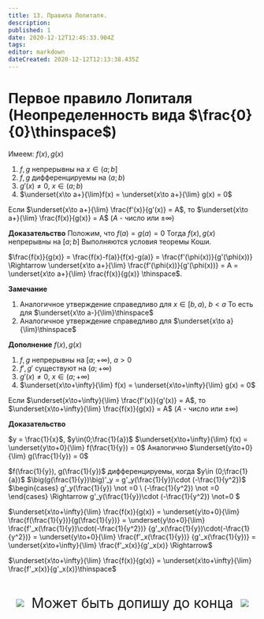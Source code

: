 ```yaml
---
title: 13. Правила Лопиталя.
description: 
published: 1
date: 2020-12-12T12:45:33.904Z
tags: 
editor: markdown
dateCreated: 2020-12-12T12:13:38.435Z
---
```


# Первое правило Лопиталя (Неопределенность вида $\frac{0}{0}\thinspace$)

Имеем:
$f(x), g(x)$
1. $f,g$ непрерывны на $x\in (a;b]$
2. $f,g$ дифференцируемы на $(a;b)$
3. $g'(x) \not = 0$, $x\in(a;b)$ 
4. $\underset{x\to a+}{\lim}f(x) = \underset{x\to a+}{\lim} g(x) = 0$

Если $\underset{x\to a+}{\lim} \frac{f'(x)}{g'(x)} = A$, то $\underset{x\to a+}{\lim} \frac{f(x)}{g(x)} = A$ ($A$ - число или $\pm\infty$)

**Доказательство**
Положим, что $f(a) = g(a) = 0$
Тогда $f(x), g(x)$ непрерывны на $[a;b]$
Выполняются условия теоремы Коши.

$\frac{f(x)}{g(x)} = \frac{f(x)-f(a)}{f(x)-g(a)} = \frac{f'(\phi(x))}{g'(\phi(x))} \Rightarrow \underset{x\to a+}{\lim} \frac{f'(\phi(x))}{g'(\phi(x))} = A = \underset{x\to a+}{\lim} \frac{f(x)}{g(x)} \thinspace$.

**Замечание**
1. Аналогичное утверждение справедливо для $x\in[b,a)$, $b<a$
То есть для $\underset{x\to a-}{\lim}\thinspace$
2. Аналогичное утверждение справедливо для $\underset{x\to a}{\lim}\thinspace$

**Дополнение**
$f(x), g(x)$
1. $f, g$ непрерывны на $[a;+\infty)$, $a>0$
2. $f', g'$ существуют на $(a;+\infty)$
3. $g'(x)\not = 0$, $x\in(a;+\infty)$
4. $\underset{x\to+\infty}{\lim} f(x) = \underset{x\to+\infty}{\lim} g(x) = 0$

Если $\underset{x\to+\infty}{\lim} \frac{f'(x)}{g'(x)} = A$, то $\underset{x\to+\infty}{\lim} \frac{f(x)}{g(x)} = A$ ($A$ - число или $\pm\infty$)

**Доказательство**

$y = \frac{1}{x}$, $y\in(0;\frac{1}{a})$
$\underset{x\to+\infty}{\lim} f(x) = \underset{y\to+0}{\lim} f(\frac{1}{y}) = 0$
Аналогично $\underset{y\to+0}{\lim} g(\frac{1}{y}) = 0$

$f(\frac{1}{y}), g(\frac{1}{y})$ дифференцируемы, когда $y\in (0;\frac{1}{a})$
$\big(g(\frac{1}{y})\big)'_y = g'_y(\frac{1}{y})\cdot (-\frac{1}{y^2})$
$\begin{cases}
g'_y(\frac{1}{y}) \not =0 \\
(-\frac{1}{y^2}) \not =0
\end{cases} \Rightarrow
g'_y(\frac{1}{y})\cdot (-\frac{1}{y^2}) \not=0
$

$\underset{x\to+\infty}{\lim} \frac{f(x)}{g(x)} = \underset{y\to+0}{\lim} \frac{f(\frac{1}{y})}{g(\frac{1}{y})} = \underset{y\to+0}{\lim} \frac{f'_x(\frac{1}{y})\cdot(-\frac{1}{y^2})} {g'_x(\frac{1}{y})\cdot(-\frac{1}{y^2})} = \underset{y\to+0}{\lim} \frac{f'_x(\frac{1}{y})} {g'_x(\frac{1}{y})} = \underset{x\to+\infty}{\lim} \frac{f'_x(x)}{g'_x(x)} \Rightarrow$

$\underset{x\to+\infty}{\lim} \frac{f(x)}{g(x)} = \underset{x\to+\infty}{\lim} \frac{f'_x(x)}{g'_x(x)}\thinspace$


<div class="sorry" style="
   padding: 30px 0;
  	width:100%;
    display:flex;
    justify-content:space-evenly;
    align-items:center;
    font-size:2em;">
  <img src="https://cdn.betterttv.net/emote/5fb274372d853564472d95e6/3x">
  <div style="text-align:center;">Может быть допишу до конца</div>
  <img src="https://cdn.betterttv.net/emote/5fb274372d853564472d95e6/3x">
</div>
<br>